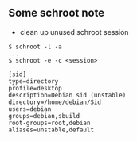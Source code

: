 Some schroot note
---

* clean up unused schroot session  
```
$ schroot -l -a
...
$ schroot -e -c <session>
```

```
[sid]
type=directory
profile=desktop
description=Debian sid (unstable)
directory=/home/debian/Sid
users=debian
groups=debian,sbuild
root-groups=root,debian
aliases=unstable,default
```

